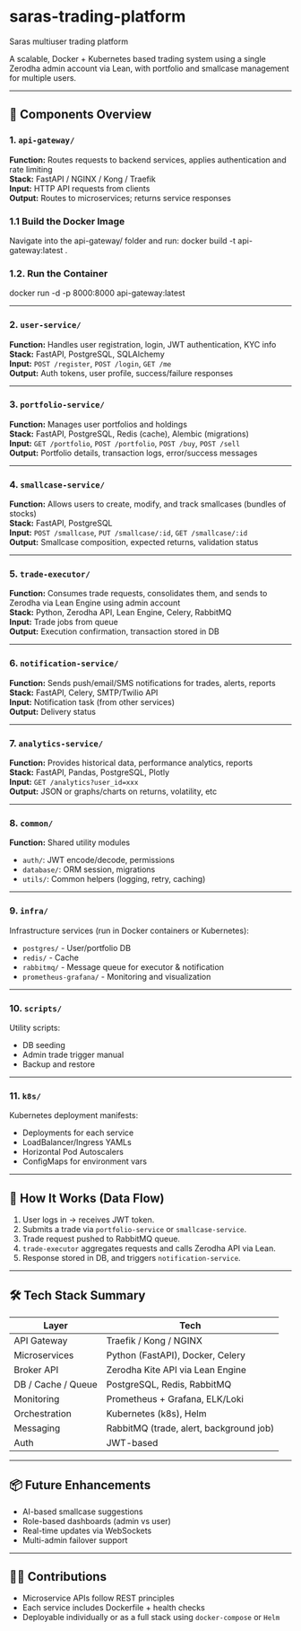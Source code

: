 # saras-trading-platform
Saras multiuser trading platform

A scalable, Docker + Kubernetes based trading system using a single Zerodha admin account via Lean, with portfolio and smallcase management for multiple users.

---

## 🧩 Components Overview

### 1. `api-gateway/`
**Function:** Routes requests to backend services, applies authentication and rate limiting  
**Stack:** FastAPI / NGINX / Kong / Traefik  
**Input:** HTTP API requests from clients  
**Output:** Routes to microservices; returns service responses  


### 1.1 Build the Docker Image
Navigate into the api-gateway/ folder and run:
docker build -t api-gateway:latest .


### 1.2. Run the Container
docker run -d -p 8000:8000 api-gateway:latest

---

### 2. `user-service/`
**Function:** Handles user registration, login, JWT authentication, KYC info  
**Stack:** FastAPI, PostgreSQL, SQLAlchemy  
**Input:** `POST /register`, `POST /login`, `GET /me`  
**Output:** Auth tokens, user profile, success/failure responses  

---

### 3. `portfolio-service/`
**Function:** Manages user portfolios and holdings  
**Stack:** FastAPI, PostgreSQL, Redis (cache), Alembic (migrations)  
**Input:** `GET /portfolio`, `POST /portfolio`, `POST /buy`, `POST /sell`  
**Output:** Portfolio details, transaction logs, error/success messages  

---

### 4. `smallcase-service/`
**Function:** Allows users to create, modify, and track smallcases (bundles of stocks)  
**Stack:** FastAPI, PostgreSQL  
**Input:** `POST /smallcase`, `PUT /smallcase/:id`, `GET /smallcase/:id`  
**Output:** Smallcase composition, expected returns, validation status  

---

### 5. `trade-executor/`
**Function:** Consumes trade requests, consolidates them, and sends to Zerodha via Lean Engine using admin account  
**Stack:** Python, Zerodha API, Lean Engine, Celery, RabbitMQ  
**Input:** Trade jobs from queue  
**Output:** Execution confirmation, transaction stored in DB  

---

### 6. `notification-service/`
**Function:** Sends push/email/SMS notifications for trades, alerts, reports  
**Stack:** FastAPI, Celery, SMTP/Twilio API  
**Input:** Notification task (from other services)  
**Output:** Delivery status  

---

### 7. `analytics-service/`
**Function:** Provides historical data, performance analytics, reports  
**Stack:** FastAPI, Pandas, PostgreSQL, Plotly  
**Input:** `GET /analytics?user_id=xxx`  
**Output:** JSON or graphs/charts on returns, volatility, etc  

---

### 8. `common/`
**Function:** Shared utility modules  
- `auth/`: JWT encode/decode, permissions  
- `database/`: ORM session, migrations  
- `utils/`: Common helpers (logging, retry, caching)

---

### 9. `infra/`
Infrastructure services (run in Docker containers or Kubernetes):
- `postgres/` - User/portfolio DB
- `redis/` - Cache
- `rabbitmq/` - Message queue for executor & notification
- `prometheus-grafana/` - Monitoring and visualization

---

### 10. `scripts/`
Utility scripts:
- DB seeding
- Admin trade trigger manual
- Backup and restore

---

### 11. `k8s/`
Kubernetes deployment manifests:
- Deployments for each service
- LoadBalancer/Ingress YAMLs
- Horizontal Pod Autoscalers
- ConfigMaps for environment vars

---

## 🚀 How It Works (Data Flow)

1. User logs in → receives JWT token.
2. Submits a trade via `portfolio-service` or `smallcase-service`.
3. Trade request pushed to RabbitMQ queue.
4. `trade-executor` aggregates requests and calls Zerodha API via Lean.
5. Response stored in DB, and triggers `notification-service`.

---

## 🛠️ Tech Stack Summary

| Layer                | Tech                                  |
|---------------------|----------------------------------------|
| API Gateway         | Traefik / Kong / NGINX                 |
| Microservices       | Python (FastAPI), Docker, Celery       |
| Broker API          | Zerodha Kite API via Lean Engine       |
| DB / Cache / Queue  | PostgreSQL, Redis, RabbitMQ            |
| Monitoring          | Prometheus + Grafana, ELK/Loki         |
| Orchestration       | Kubernetes (k8s), Helm                 |
| Messaging           | RabbitMQ (trade, alert, background job)|
| Auth                | JWT-based                              |

---

## 📦 Future Enhancements

- AI-based smallcase suggestions
- Role-based dashboards (admin vs user)
- Real-time updates via WebSockets
- Multi-admin failover support

---

## 👨‍💻 Contributions

- Microservice APIs follow REST principles
- Each service includes Dockerfile + health checks
- Deployable individually or as a full stack using `docker-compose` or `Helm`

